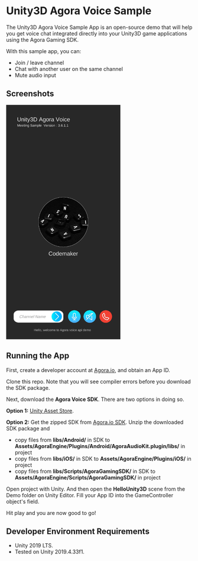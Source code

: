 # Unity3D Agora Voice Sample

The Unity3D Agora Voice Sample App is an open-source demo that will help you get voice chat integrated directly into your Unity3D game applications using the Agora Gaming SDK.

With this sample app, you can:

- Join / leave channel
- Chat with another user on the same channel
- Mute audio input

## Screenshots

<img src="Demos/Screenshot.jpg" width="309px" height="635px" />

## Running the App
First, create a developer account at [Agora.io](https://dashboard.agora.io/signin/), and obtain an App ID. 

Clone this repo.  Note that you will see compiler errors before you download the SDK package.

Next, download the **Agora Voice SDK**.  There are two options in doing so.

**Option 1:** [Unity Asset Store](https://assetstore.unity.com/packages/tools/audio/agora-voice-sdk-for-unity-134505).

**Option 2:** Get the zipped SDK from [Agora.io SDK](https://docs.agora.io/en/All/downloads?platform=Unity). Unzip the downloaded SDK package and

- copy files from **libs/Android/** in SDK to **Assets/AgoraEngine/Plugins/Android/AgoraAudioKit.plugin/libs/** in project
- copy files from **libs/iOS/** in SDK to **Assets/AgoraEngine/Plugins/iOS/** in project
- copy files from **libs/Scripts/AgoraGamingSDK/** in SDK to **Assets/AgoraEngine/Scripts/AgoraGamingSDK/** in project

Open project with Unity. And then open the **HelloUnity3D** scene from the Demo folder on Unity Editor.  Fill your App ID into the GameController object's field.

Hit play and you are now good to go!

## Developer Environment Requirements
* Unity 2019 LTS.
* Tested on Unity 2019.4.33f1.
